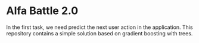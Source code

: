 # Alfa Battle 2.0 


In the first task, we need predict the next user action in the application.
This repository contains a simple solution based on gradient boosting with trees. 

